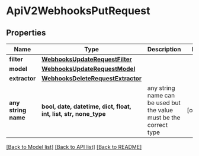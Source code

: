 # ApiV2WebhooksPutRequest


## Properties
Name | Type | Description | Notes
------------ | ------------- | ------------- | -------------
**filter** | [**WebhooksUpdateRequestFilter**](WebhooksUpdateRequestFilter.md) |  | 
**model** | [**WebhooksUpdateRequestModel**](WebhooksUpdateRequestModel.md) |  | 
**extractor** | [**WebhooksDeleteRequestExtractor**](WebhooksDeleteRequestExtractor.md) |  | 
**any string name** | **bool, date, datetime, dict, float, int, list, str, none_type** | any string name can be used but the value must be the correct type | [optional]

[[Back to Model list]](../README.md#documentation-for-models) [[Back to API list]](../README.md#documentation-for-api-endpoints) [[Back to README]](../README.md)


